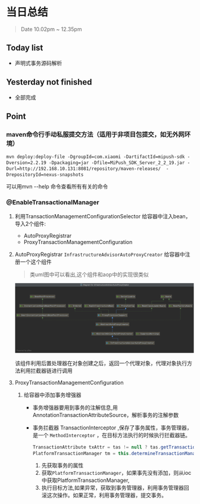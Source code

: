 # 当日总结

> Date 10.02pm ~ 12.35pm

## Today list

* 声明式事务源码解析

## Yesterday not finished

* 全部完成

## Point

### maven命令行手动私服提交方法（适用于非项目包提交，如无外网环境）

```shell
mvn deploy:deploy-file -DgroupId=com.xiaomi -DartifactId=mipush-sdk -Dversion=2.2.19 -Dpackaging=jar -Dfile=MiPush_SDK_Server_2_2_19.jar -Durl=http://192.168.10.131:8081/repository/maven-releases/  -DrepositoryId=nexus-snapshots
```

可以用mvn --help 命令查看所有有关的命令

### @EnableTransactionalManager

1. 利用TransactionManagementConfigurationSelector 给容器中注入bean，导入2个组件:
   * AutoProxyRegistrar
   * ProxyTransactionManagementConfiguration
2. AutoProxyRegistrar
    `InfrastructureAdvisorAutoProxyCreator`  给容器中注册一个这个组件
    > 类uml图中可以看出,这个组件和aop中的实现很类似

    ![uml](https://github.com/fulln/dailyLog/blob/master/pic/uml.png)

    该组件利用后置处理器在对象创建之后，返回一个代理对象，代理对象执行方法利用拦截器链进行调用
3. ProxyTransactionManagementConfiguration
   1. 给容器中添加事务增强器
       * 事务增强器要用到事务的注解信息,用AnnotationTransactionAttributeSource，解析事务的注解参数
       * 事务拦截器 TransactionInterceptor ,保存了事务属性，事务管理器，是一个 `MethodInterceptor` ，在目标方法执行的时候执行拦截器链。
  
            ```java
            TransactionAttribute txAttr = tas != null ? tas.getTransactionAttribute(method, targetClass) : null;
            PlatformTransactionManager tm = this.determineTransactionManager(txAttr);
            ```

            1. 先获取事务的属性
            2. 获取`PlatformTransactionManager`，如果事先没有添加，则从ioc中获取PlatformTransactionManager,
            3. 执行目标方法,如果异常，获取到事务管理器，利用事务管理器回滚这次操作。如果正常，利用事务管理器，提交事务。
 